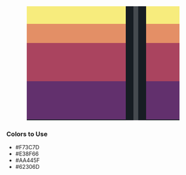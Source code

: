 <div style="text-align:center">
    <img src="../images/30.png" />
</div>

### Colors to Use
- #F73C7D
- #E38F66
- #AA445F
- #62306D